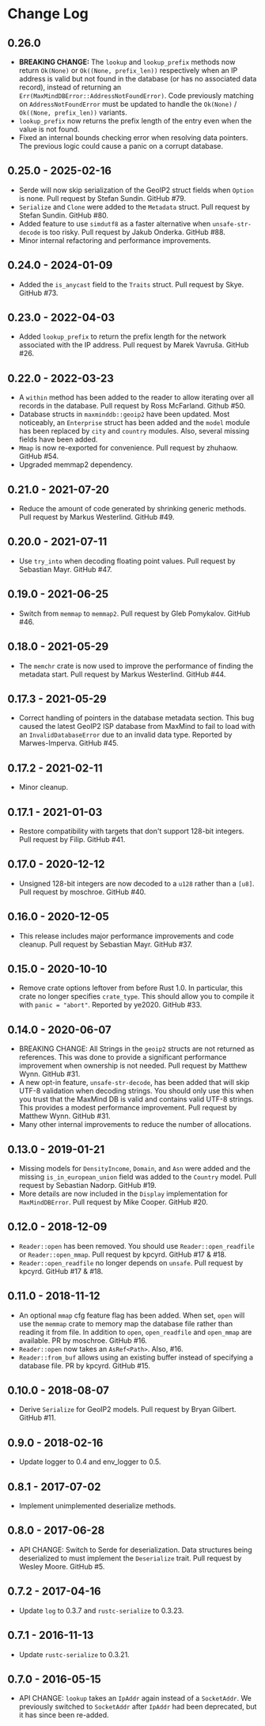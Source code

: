 # Change Log #

## 0.26.0

* **BREAKING CHANGE:** The `lookup` and `lookup_prefix` methods now return
  `Ok(None)` or `Ok((None, prefix_len))` respectively when an IP address is
  valid but not found in the database (or has no associated data record),
  instead of returning an `Err(MaxMindDBError::AddressNotFoundError)`.
  Code previously matching on `AddressNotFoundError` must be updated to
  handle the `Ok(None)` / `Ok((None, prefix_len))` variants.
* `lookup_prefix` now returns the prefix length of the entry even when the
  value is not found.
* Fixed an internal bounds checking error when resolving data pointers.
  The previous logic could cause a panic on a corrupt database.


## 0.25.0 - 2025-02-16

* Serde will now skip serialization of the GeoIP2 struct fields
  when `Option` is none. Pull request by Stefan Sundin. GitHub #79.
* `Serialize` and `Clone` were added to the `Metadata` struct. Pull
  request by Stefan Sundin. GitHub #80.
* Added feature to use `simdutf8` as a faster alternative when
  `unsafe-str-decode` is too risky. Pull request by Jakub Onderka.
  GitHub #88.
* Minor internal refactoring and performance improvements.

## 0.24.0 - 2024-01-09

* Added the `is_anycast` field to the `Traits` struct. Pull request
  by Skye. GitHub #73.

## 0.23.0 - 2022-04-03

* Added `lookup_prefix` to return the prefix length for the network
  associated with the IP address. Pull request by  Marek Vavruša.
  GitHub #26.

## 0.22.0 - 2022-03-23

* A `within` method has been added to the reader to allow iterating
  over all records in the database. Pull request by Ross McFarland.
  Github #50.
* Database structs in `maxminddb::geoip2` have been updated. Most
  noticeably, an `Enterprise` struct has been added and the `model`
  module has been replaced by `city` and `country` modules. Also,
  several missing fields have been added.
* `Mmap` is now re-exported for convenience. Pull request by zhuhaow.
  GitHub #54.
* Upgraded memmap2 dependency.

## 0.21.0 - 2021-07-20

* Reduce the amount of code generated by shrinking generic methods.
  Pull request by Markus Westerlind. GitHub #49.

## 0.20.0 - 2021-07-11

* Use `try_into` when decoding floating point values. Pull request
  by Sebastian Mayr. GitHub #47.

## 0.19.0 - 2021-06-25

* Switch from `memmap` to `memmap2`. Pull request by Gleb Pomykalov.
  GitHub #46.

## 0.18.0 - 2021-05-29

* The `memchr` crate is now used to improve the performance of finding
  the metadata start. Pull request by Markus Westerlind. GitHub #44.

## 0.17.3 - 2021-05-29

* Correct handling of pointers in the database metadata section. This
  bug caused the latest GeoIP2 ISP database from MaxMind to fail to
  load with an `InvalidDatabaseError` due to an invalid data type.
  Reported by Marwes-Imperva. GitHub #45.

## 0.17.2 - 2021-02-11

* Minor cleanup.

## 0.17.1 - 2021-01-03

* Restore compatibility with targets that don't support 128-bit integers.
  Pull request by Filip. GitHub #41.

## 0.17.0 - 2020-12-12

* Unsigned 128-bit integers are now decoded to a `u128` rather than a
  `[u8]`. Pull request by moschroe. GitHub #40.

## 0.16.0 - 2020-12-05

* This release includes major performance improvements and code cleanup.
  Pull request by Sebastian Mayr. GitHub #37.

## 0.15.0 - 2020-10-10

* Remove crate options leftover from before Rust 1.0. In particular,
  this crate no longer specifies `crate_type`. This should allow you to
  compile it with `panic = "abort"`. Reported by ye2020. GitHub #33.

## 0.14.0 - 2020-06-07

* BREAKING CHANGE: All Strings in the `geoip2` structs are not returned
  as references. This was done to provide a significant performance
  improvement when ownership is not needed. Pull request by Matthew Wynn.
  GitHub #31.
* A new opt-in feature, `unsafe-str-decode`, has been added that will
  skip UTF-8 validation when decoding strings. You should only use this
  when you trust that the MaxMind DB is valid and contains valid UTF-8
  strings. This provides a modest performance improvement. Pull request
  by Matthew Wynn. GitHub #31.
* Many other internal improvements to reduce the number of allocations.

## 0.13.0 - 2019-01-21

* Missing models for `DensityIncome`, `Domain`, and `Asn` were added
  and the missing `is_in_european_union` field was added to the
  `Country` model. Pull request by Sebastian Nadorp. GitHub #19.
* More details are now included in the `Display` implementation for
  `MaxMindDBError`. Pull request by Mike Cooper. GitHub #20.

## 0.12.0 - 2018-12-09

* `Reader::open` has been removed. You should use `Reader::open_readfile`
  or `Reader::open_mmap`. Pull request by kpcyrd. GitHub #17 & #18.
* `Reader::open_readfile` no longer depends on `unsafe`. Pull request by
  kpcyrd. GitHub #17 & #18.

## 0.11.0 - 2018-11-12

* An optional `mmap` cfg feature flag has been added. When set, `open`
  will use the `memmap` crate to memory map the database file rather
  than reading it from file. In addition to `open`, `open_readfile`
  and `open_mmap` are available. PR by moschroe. GitHub #16.
* `Reader::open` now takes an `AsRef<Path>`. Also, #16.
* `Reader::from_buf` allows using an existing buffer instead of
  specifying a database file. PR by kpcyrd. GitHub #15.

## 0.10.0 - 2018-08-07

* Derive `Serialize` for GeoIP2 models. Pull request by Bryan Gilbert.
  GitHub #11.

## 0.9.0 - 2018-02-16

* Update logger to 0.4 and env_logger to 0.5.

## 0.8.1 - 2017-07-02

* Implement unimplemented deserialize methods.

## 0.8.0 - 2017-06-28

* API CHANGE: Switch to Serde for deserialization. Data structures being
  deserialized to must implement the `Deserialize` trait. Pull request by
  Wesley Moore. GitHub #5.

## 0.7.2 - 2017-04-16

* Update `log` to 0.3.7 and `rustc-serialize` to 0.3.23.

## 0.7.1 - 2016-11-13

* Update `rustc-serialize` to 0.3.21.

## 0.7.0 - 2016-05-15

* API CHANGE: `lookup` takes an `IpAddr` again instead of a `SocketAddr`. We
  previously switched to `SocketAddr` after `IpAddr` had been deprecated, but
  it has since been re-added.
